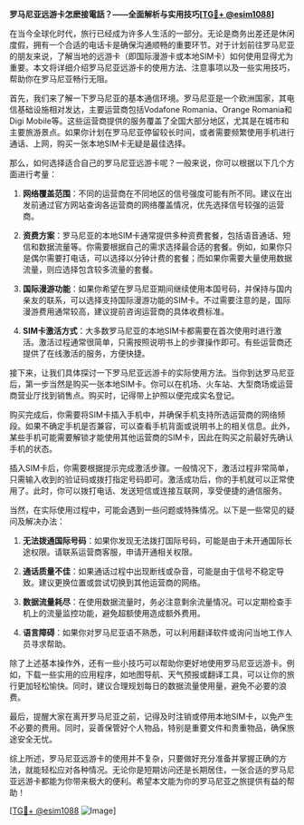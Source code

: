 **罗马尼亚远游卡怎麽接電話？——全面解析与实用技巧[[TG💪+ @esim1088](https://t.me/s/esim1088)]**

在当今全球化时代，旅行已经成为许多人生活的一部分。无论是商务出差还是休闲度假，拥有一个合适的电话卡是确保沟通顺畅的重要环节。对于计划前往罗马尼亚的朋友来说，了解当地的远游卡（即国际漫游卡或本地SIM卡）如何使用显得尤为重要。本文将详细介绍罗马尼亚远游卡的使用方法、注意事项以及一些实用技巧，帮助你在罗马尼亚畅行无阻。

首先，我们来了解一下罗马尼亚的基本通信环境。罗马尼亚是一个欧洲国家，其电信基础设施相对发达，主要运营商包括Vodafone Romania、Orange Romania和Digi Mobile等。这些运营商提供的服务覆盖了全国大部分地区，尤其是在城市和主要旅游景点。如果你计划在罗马尼亚停留较长时间，或者需要频繁使用手机进行通话、上网，购买一张本地SIM卡无疑是最佳选择。

那么，如何选择适合自己的罗马尼亚远游卡呢？一般来说，你可以根据以下几个方面进行考量：

1. **网络覆盖范围**：不同的运营商在不同地区的信号强度可能有所不同。建议在出发前通过官方网站查询各运营商的网络覆盖情况，优先选择信号较强的运营商。

2. **资费方案**：罗马尼亚的本地SIM卡通常提供多种资费套餐，包括语音通话、短信和数据流量等。你需要根据自己的需求选择最合适的套餐。例如，如果你只是偶尔需要打电话，可以选择以分钟计费的套餐；而如果你需要大量使用数据流量，则应选择包含较多流量的套餐。

3. **国际漫游功能**：如果你希望在罗马尼亚期间继续使用本国号码，并保持与国内亲友的联系，可以选择支持国际漫游功能的SIM卡。不过需要注意的是，国际漫游费用通常较高，建议提前咨询运营商的具体收费标准。

4. **SIM卡激活方式**：大多数罗马尼亚的本地SIM卡都需要在首次使用时进行激活。激活过程通常很简单，只需按照说明书上的步骤操作即可。有些运营商还提供了在线激活的服务，方便快捷。

接下来，让我们具体探讨一下罗马尼亚远游卡的实际使用方法。当你到达罗马尼亚后，第一步当然是购买一张本地SIM卡。你可以在机场、火车站、大型商场或运营商营业厅找到销售点。购买时，记得带上护照以便完成实名登记。

购买完成后，你需要将SIM卡插入手机中，并确保手机支持所选运营商的网络频段。如果不确定手机是否兼容，可以查看手机背面或说明书上的相关信息。此外，某些手机可能需要解锁才能使用其他运营商的SIM卡，因此在购买之前最好先确认手机的状态。

插入SIM卡后，你需要根据提示完成激活步骤。一般情况下，激活过程非常简单，只需输入收到的验证码或拨打指定号码即可。激活成功后，你的手机就可以正常使用了。此时，你可以拨打电话、发送短信或连接互联网，享受便捷的通信服务。

当然，在实际使用过程中，可能会遇到一些问题或特殊情况。以下是一些常见的疑问及解决办法：

1. **无法拨通国际号码**：如果你发现无法拨打国际号码，可能是由于未开通国际长途权限。请联系运营商客服，申请开通相关权限。

2. **通话质量不佳**：如果通话过程中出现断线或杂音，可能是由于信号不稳定导致。建议更换位置或尝试切换到其他运营商的网络。

3. **数据流量耗尽**：在使用数据流量时，务必注意剩余流量情况。可以定期检查手机上的流量监控功能，避免超额使用造成额外费用。

4. **语言障碍**：如果你对罗马尼亚语不熟悉，可以利用翻译软件或询问当地工作人员寻求帮助。

除了上述基本操作外，还有一些小技巧可以帮助你更好地使用罗马尼亚远游卡。例如，下载一些实用的应用程序，如地图导航、天气预报或翻译工具，可以让你的旅行更加轻松愉快。同时，建议合理规划每日的数据流量使用量，避免不必要的浪费。

最后，提醒大家在离开罗马尼亚之前，记得及时注销或停用本地SIM卡，以免产生不必要的费用。同时，妥善保管好个人物品，特别是重要文件和贵重物品，确保旅途安全无忧。

综上所述，罗马尼亚远游卡的使用并不复杂，只要做好充分准备并掌握正确的方法，就能轻松应对各种情况。无论你是短期访问还是长期居住，一张合适的罗马尼亚远游卡都能为你带来极大的便利。希望本文能为你的罗马尼亚之旅提供有益的帮助！

[[TG💪+ @esim1088](https://t.me/s/esim1088) ![Image](https://i.postimg.cc/4NQfJmqS/Snipaste-2025-05-13-00-14-12.png)]